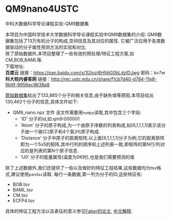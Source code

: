# QM9nano4USTC
中科大数据科学导论课程实验-QM9数据集

本项目为中国科学技术大学数据科学导论课程实验中QM9数据集的介绍:
QM9数据集包括了13万有机分子的构成,空间信息及其对应的属性. 它被广泛应用于各类数据驱动的分子属性预测方法的实验和对比.  
除了原始数据外,本项目整理了一些有效的预处理/特征工程方案,如CM,BOB,BAML等.   
下载地址:  
**百度云** 链接：https://pan.baidu.com/s/1l2inzj8HfdjG0bLdzIDJwg 密码：kv7w  
**科大校内睿客网** 链接：http://rec.ustc.edu.cn/share/f1cb7d40-d784-11e8-9b9f-9956ec9638a8 

[原始数据集](https://www.nature.com/articles/sdata201422)给出了133,885个分子的相关信息,由于缺失值等原因,本项目给出130,462个分子的信息,具体文件如下:

+ QM9_nano.npz 文件 该文件需要用`numpy`读取,其中包含三个字段:
  + 'ID' 分子的id,如:qm9:000001 
  + 'Atom' 分子的原子构成,为一个由原子序数的列表构成,如[6,1,1,1,1]表示该分子由一个碳(C)原子和4个氢(H)原子构成.
  + 'Distance' 分子中原子的距离矩阵,以上面[6,1,1,1,1]分子为例,它的距离矩阵即为一个5x5的矩阵,其中行列的顺序和上述列表一致,即矩阵的第N行/列对应的是列表的第N个原子信息.
  + 'U0' 分子的能量属性(温度为0K时),也是我们需要预测的值

除了上述数据外,我们还提供了一些以及做好的特征工程结果,这些数据均为tsv格式,建议使用`pandas`读取.
每行一条数据,第一列为分子的ID,这些特征有:

+ BOB.tsv
+ BAML.tsv
+ CM.tsv
+ ECFP4.tsv   

具体的特征工程方法以及表征的意义参见[Faber的论文](https://pubs.acs.org/doi/10.1021/acs.jctc.7b00577), [中文解释](https://ajz34.github.io/post/Faber-Repetition/). 



